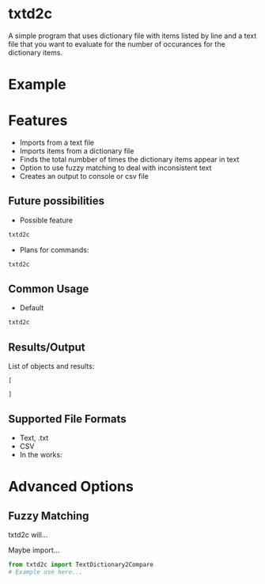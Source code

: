 # txtd2c

A simple program that uses dictionary file with items listed by line
and a text file that you want to evaluate for the number of occurances 
for the dictionary items.

# Example

# Features

- Imports from a text file
- Imports items from a dictionary file
- Finds the total numbber of times the dictionary items appear in text
- Option to use fuzzy matching to deal with inconsistent text
- Creates an output to console or csv file

## Future possibilities

- Possible feature

```bash
txtd2c
```

- Plans for commands:

```bash
txtd2c 
```

## Common Usage

- Default

```bash
txtd2c 
```

## Results/Output

List of objects and results:

```
[

]
```

## Supported File Formats

- Text, .txt
- CSV
- In the works: 

# Advanced Options

## Fuzzy Matching

txtd2c will...

Maybe import...

```python
from txtd2c import TextDictionary2Compare
# Example use here...
```
